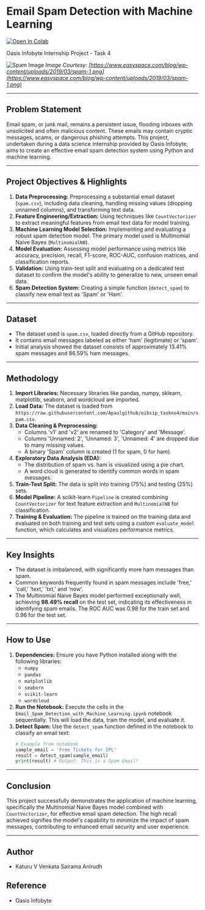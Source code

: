 # Email Spam Detection with Machine Learning

[![Open In Colab](https://colab.research.google.com/assets/colab-badge.svg)](https://colab.research.google.com/github/Apaulgithub/oibsip_taskno4/blob/main/Email_Spam_Detection_with_Machine_Learning.ipynb)

Oasis Infobyte Internship Project - Task 4

![Spam Image](https://www.easyspace.com/blog/wp-content/uploads/2019/03/spam-1.png)
*Image Courtesy: [https://www.easyspace.com/blog/wp-content/uploads/2019/03/spam-1.png](https://www.easyspace.com/blog/wp-content/uploads/2019/03/spam-1.png)*

---

## Problem Statement

Email spam, or junk mail, remains a persistent issue, flooding inboxes with unsolicited and often malicious content. These emails may contain cryptic messages, scams, or dangerous phishing attempts. This project, undertaken during a data science internship provided by Oasis Infobyte, aims to create an effective email spam detection system using Python and machine learning.

---

## Project Objectives & Highlights

1.  **Data Preprocessing:** Preprocessing a substantial email dataset (`spam.csv`), including data cleaning, handling missing values (dropping unnamed columns), and transforming text data.
2.  **Feature Engineering/Extraction:** Using techniques like `CountVectorizer` to extract meaningful features from email text data for model training.
3.  **Machine Learning Model Selection:** Implementing and evaluating a robust spam detection model. The primary model used is Multinomial Naive Bayes (`MultinomialNB`).
4.  **Model Evaluation:** Assessing model performance using metrics like accuracy, precision, recall, F1-score, ROC-AUC, confusion matrices, and classification reports.
5.  **Validation:** Using train-test split and evaluating on a dedicated test dataset to confirm the model's ability to generalize to new, unseen email data.
6.  **Spam Detection System:** Creating a simple function (`detect_spam`) to classify new email text as 'Spam' or 'Ham'.

---

## Dataset

* The dataset used is `spam.csv`, loaded directly from a GitHub repository.
* It contains email messages labeled as either 'ham' (legitimate) or 'spam'.
* Initial analysis showed the dataset consists of approximately 13.41% spam messages and 86.59% ham messages.

---

## Methodology

1.  **Import Libraries:** Necessary libraries like pandas, numpy, sklearn, matplotlib, seaborn, and wordcloud are imported.
2.  **Load Data:** The dataset is loaded from `https://raw.githubusercontent.com/Apaulgithub/oibsip_taskno4/main/spam.csv`.
3.  **Data Cleaning & Preprocessing:**
    * Columns 'v1' and 'v2' are renamed to 'Category' and 'Message'.
    * Columns 'Unnamed: 2', 'Unnamed: 3', 'Unnamed: 4' are dropped due to many missing values.
    * A binary 'Spam' column is created (1 for spam, 0 for ham).
4.  **Exploratory Data Analysis (EDA):**
    * The distribution of spam vs. ham is visualized using a pie chart.
    * A word cloud is generated to identify common words in spam messages.
5.  **Train-Test Split:** The data is split into training (75%) and testing (25%) sets.
6.  **Model Pipeline:** A scikit-learn `Pipeline` is created combining `CountVectorizer` for text feature extraction and `MultinomialNB` for classification.
7.  **Training & Evaluation:** The pipeline is trained on the training data and evaluated on both training and test sets using a custom `evaluate_model` function, which calculates and visualizes performance metrics.

---

## Key Insights

* The dataset is imbalanced, with significantly more ham messages than spam.
* Common keywords frequently found in spam messages include 'free,' 'call,' 'text,' 'txt,' and 'now'.
* The Multinomial Naive Bayes model performed exceptionally well, achieving **98.49% recall** on the test set, indicating its effectiveness in identifying spam emails. The ROC AUC was 0.98 for the train set and 0.96 for the test set.

---

## How to Use

1.  **Dependencies:** Ensure you have Python installed along with the following libraries:
    * `numpy`
    * `pandas`
    * `matplotlib`
    * `seaborn`
    * `scikit-learn`
    * `wordcloud`
2.  **Run the Notebook:** Execute the cells in the `Email_Spam_Detection_with_Machine_Learning.ipynb` notebook sequentially. This will load the data, train the model, and evaluate it.
3.  **Detect Spam:** Use the `detect_spam` function defined in the notebook to classify an email text:
    ```python
    # Example from notebook
    sample_email = 'Free Tickets for IPL'
    result = detect_spam(sample_email)
    print(result) # Output: This is a Spam Email!
    ```

---

## Conclusion

This project successfully demonstrates the application of machine learning, specifically the Multinomial Naive Bayes model combined with `CountVectorizer`, for effective email spam detection. The high recall achieved signifies the model's capability to minimize the impact of spam messages, contributing to enhanced email security and user experience.

---

## Author

* Katuru V Venkata Sairama Anirudh

## Reference

* Oasis Infobyte